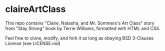 # claireArtClass

This repo contains "Claire, Natasha, and Mr. Sommers's Art Class" story from "Stay Strong" book by Terrie Williams, formatted with HTML and CSS.

Feel free to clone, modify, and fork it as long as obeying BSD 3-Clauses License (see LICENSE.md)
